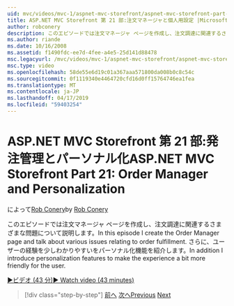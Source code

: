 ```yaml
---
uid: mvc/videos/mvc-1/aspnet-mvc-storefront/aspnet-mvc-storefront-part-21-order-manager-and-personalization
title: ASP.NET MVC Storefront 第 21 部:注文マネージャと個人用設定 |Microsoft Docs
author: robconery
description: このエピソードでは注文マネージャ ページを作成し、注文調達に関連するさまざまな問題について説明します。 さらにパーソナル化機能を紹介しています.
ms.author: riande
ms.date: 10/16/2008
ms.assetid: f1490fdc-ee7d-4fee-a4e5-25d141d88478
msc.legacyurl: /mvc/videos/mvc-1/aspnet-mvc-storefront/aspnet-mvc-storefront-part-21-order-manager-and-personalization
msc.type: video
ms.openlocfilehash: 58de55e6d19c01a367aaa571800da008b0c8c54c
ms.sourcegitcommit: 0f1119340e4464720cfd16d0ff15764746ea1fea
ms.translationtype: MT
ms.contentlocale: ja-JP
ms.lasthandoff: 04/17/2019
ms.locfileid: "59403254"
---
```

# <a name="aspnet-mvc-storefront-part-21-order-manager-and-personalization"></a><span data-ttu-id="77d28-104">ASP.NET MVC Storefront 第 21 部:発注管理とパーソナル化</span><span class="sxs-lookup"><span data-stu-id="77d28-104">ASP.NET MVC Storefront Part 21: Order Manager and Personalization</span></span>

<span data-ttu-id="77d28-105">によって[Rob Conery](https://github.com/robconery)</span><span class="sxs-lookup"><span data-stu-id="77d28-105">by [Rob Conery](https://github.com/robconery)</span></span>

<span data-ttu-id="77d28-106">このエピソードでは注文マネージャ ページを作成し、注文調達に関連するさまざまな問題について説明します。</span><span class="sxs-lookup"><span data-stu-id="77d28-106">In this episode I create the Order Manager page and talk about various issues relating to order fulfillment.</span></span> <span data-ttu-id="77d28-107">さらに、ユーザーの経験を少しわかりやすいをパーソナル化機能を紹介します。</span><span class="sxs-lookup"><span data-stu-id="77d28-107">In addition I introduce personalization features to make the experience a bit more friendly for the user.</span></span>

[<span data-ttu-id="77d28-108">&#9654;ビデオ (43 分)</span><span class="sxs-lookup"><span data-stu-id="77d28-108">&#9654; Watch video (43 minutes)</span></span>](https://channel9.msdn.com/Blogs/ASP-NET-Site-Videos/aspnet-mvc-storefront-part-21-order-manager-and-personalization)

> [!div class="step-by-step"]
> <span data-ttu-id="77d28-109">[前へ](aspnet-mvc-storefront-part-20-logging.md)
> [次へ](aspnet-mvc-storefront-part-22-restructuring-rerouting-and-paypal.md)</span><span class="sxs-lookup"><span data-stu-id="77d28-109">[Previous](aspnet-mvc-storefront-part-20-logging.md)
[Next](aspnet-mvc-storefront-part-22-restructuring-rerouting-and-paypal.md)</span></span>

